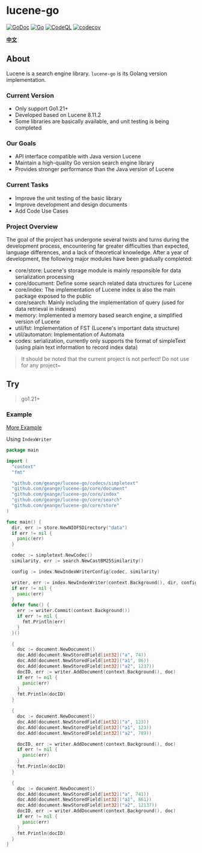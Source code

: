 # lucene-go

[![GoDoc](https://godoc.org/github.com/geange/lucene-go?status.svg)](https://godoc.org/github.com/geange/lucene-go)
[![Go](https://github.com/geange/lucene-go/actions/workflows/go.yml/badge.svg)](https://github.com/geange/lucene-go/actions/workflows/go.yml)
[![CodeQL](https://github.com/geange/lucene-go/actions/workflows/codeql.yml/badge.svg)](https://github.com/geange/lucene-go/actions/workflows/codeql.yml)
[![codecov](https://codecov.io/gh/geange/lucene-go/graph/badge.svg?token=52HZJSPPS6)](https://codecov.io/gh/geange/lucene-go)

**[中文](README-zh_CN.md)**

## About

Lucene is a search engine library. `lucene-go` is its Golang version implementation.

### Current Version

* Only support Go1.21+
* Developed based on Lucene 8.11.2
* Some libraries are basically available, and unit testing is being completed

### Our Goals

* API interface compatible with Java version Lucene
* Maintain a high-quality Go version search engine library
* Provides stronger performance than the Java version of Lucene

### Current Tasks

* Improve the unit testing of the basic library
* Improve development and design documents
* Add Code Use Cases

### Project Overview

The goal of the project has undergone several twists and turns during the development process, encountering far greater
difficulties than expected, language differences, and a lack of theoretical knowledge. After a year of development, the
following major modules have been gradually completed:

* core/store: Lucene's storage module is mainly responsible for data serialization processing
* core/document: Define some search related data structures for Lucene
* core/index: The implementation of Lucene index is also the main package exposed to the public
* core/search: Mainly including the implementation of query (used for data retrieval in indexes)
* memory: Implemented a memory based search engine, a simplified version of Lucene
* util/fst: Implementation of FST (Lucene's important data structure)
* util/automaton: Implementation of Automata
* codes: serialization, currently only supports the format of simpleText (using plain text information to record index
  data)

> It should be noted that the current project is not perfect! Do not use for any project~

## Try

> go1.21+

### Example

[More Example](https://github.com/geange/lucene-go-example)

Using `IndexWriter`

```go
package main

import (
  "context"
  "fmt"

  "github.com/geange/lucene-go/codecs/simpletext"
  "github.com/geange/lucene-go/core/document"
  "github.com/geange/lucene-go/core/index"
  "github.com/geange/lucene-go/core/search"
  "github.com/geange/lucene-go/core/store"
)

func main() {
  dir, err := store.NewNIOFSDirectory("data")
  if err != nil {
    panic(err)
  }

  codec := simpletext.NewCodec()
  similarity, err := search.NewCastBM25Similarity()

  config := index.NewIndexWriterConfig(codec, similarity)

  writer, err := index.NewIndexWriter(context.Background(), dir, config)
  if err != nil {
    panic(err)
  }
  defer func() {
    err := writer.Commit(context.Background())
    if err != nil {
      fmt.Println(err)
    }
  }()

  {
    doc := document.NewDocument()
    doc.Add(document.NewStoredField[int32]("a", 74))
    doc.Add(document.NewStoredField[int32]("a1", 86))
    doc.Add(document.NewStoredField[int32]("a2", 1237))
    docID, err := writer.AddDocument(context.Background(), doc)
    if err != nil {
      panic(err)
    }
    fmt.Println(docID)
  }

  {
    doc := document.NewDocument()
    doc.Add(document.NewStoredField[int32]("a", 123))
    doc.Add(document.NewStoredField[int32]("a1", 123))
    doc.Add(document.NewStoredField[int32]("a2", 789))

    docID, err := writer.AddDocument(context.Background(), doc)
    if err != nil {
      panic(err)
    }
    fmt.Println(docID)
  }

  {
    doc := document.NewDocument()
    doc.Add(document.NewStoredField[int32]("a", 741))
    doc.Add(document.NewStoredField[int32]("a1", 861))
    doc.Add(document.NewStoredField[int32]("a2", 12137))
    docID, err := writer.AddDocument(context.Background(), doc)
    if err != nil {
      panic(err)
    }
    fmt.Println(docID)
  }
}

```
